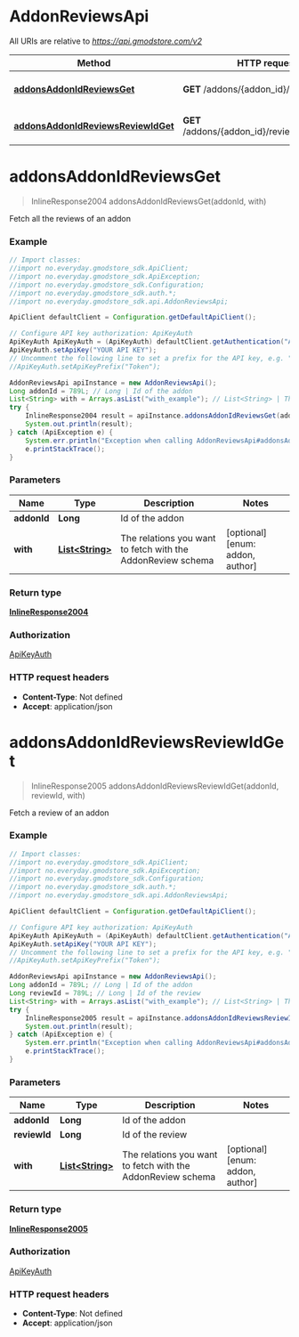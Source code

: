 # AddonReviewsApi

All URIs are relative to *https://api.gmodstore.com/v2*

Method | HTTP request | Description
------------- | ------------- | -------------
[**addonsAddonIdReviewsGet**](AddonReviewsApi.md#addonsAddonIdReviewsGet) | **GET** /addons/{addon_id}/reviews | Fetch all the reviews of an addon
[**addonsAddonIdReviewsReviewIdGet**](AddonReviewsApi.md#addonsAddonIdReviewsReviewIdGet) | **GET** /addons/{addon_id}/reviews/{review_id} | Fetch a review of an addon

<a name="addonsAddonIdReviewsGet"></a>
# **addonsAddonIdReviewsGet**
> InlineResponse2004 addonsAddonIdReviewsGet(addonId, with)

Fetch all the reviews of an addon

### Example
```java
// Import classes:
//import no.everyday.gmodstore_sdk.ApiClient;
//import no.everyday.gmodstore_sdk.ApiException;
//import no.everyday.gmodstore_sdk.Configuration;
//import no.everyday.gmodstore_sdk.auth.*;
//import no.everyday.gmodstore_sdk.api.AddonReviewsApi;

ApiClient defaultClient = Configuration.getDefaultApiClient();

// Configure API key authorization: ApiKeyAuth
ApiKeyAuth ApiKeyAuth = (ApiKeyAuth) defaultClient.getAuthentication("ApiKeyAuth");
ApiKeyAuth.setApiKey("YOUR API KEY");
// Uncomment the following line to set a prefix for the API key, e.g. "Token" (defaults to null)
//ApiKeyAuth.setApiKeyPrefix("Token");

AddonReviewsApi apiInstance = new AddonReviewsApi();
Long addonId = 789L; // Long | Id of the addon
List<String> with = Arrays.asList("with_example"); // List<String> | The relations you want to fetch with the AddonReview schema
try {
    InlineResponse2004 result = apiInstance.addonsAddonIdReviewsGet(addonId, with);
    System.out.println(result);
} catch (ApiException e) {
    System.err.println("Exception when calling AddonReviewsApi#addonsAddonIdReviewsGet");
    e.printStackTrace();
}
```

### Parameters

Name | Type | Description  | Notes
------------- | ------------- | ------------- | -------------
 **addonId** | **Long**| Id of the addon |
 **with** | [**List&lt;String&gt;**](String.md)| The relations you want to fetch with the AddonReview schema | [optional] [enum: addon, author]

### Return type

[**InlineResponse2004**](InlineResponse2004.md)

### Authorization

[ApiKeyAuth](../README.md#ApiKeyAuth)

### HTTP request headers

 - **Content-Type**: Not defined
 - **Accept**: application/json

<a name="addonsAddonIdReviewsReviewIdGet"></a>
# **addonsAddonIdReviewsReviewIdGet**
> InlineResponse2005 addonsAddonIdReviewsReviewIdGet(addonId, reviewId, with)

Fetch a review of an addon

### Example
```java
// Import classes:
//import no.everyday.gmodstore_sdk.ApiClient;
//import no.everyday.gmodstore_sdk.ApiException;
//import no.everyday.gmodstore_sdk.Configuration;
//import no.everyday.gmodstore_sdk.auth.*;
//import no.everyday.gmodstore_sdk.api.AddonReviewsApi;

ApiClient defaultClient = Configuration.getDefaultApiClient();

// Configure API key authorization: ApiKeyAuth
ApiKeyAuth ApiKeyAuth = (ApiKeyAuth) defaultClient.getAuthentication("ApiKeyAuth");
ApiKeyAuth.setApiKey("YOUR API KEY");
// Uncomment the following line to set a prefix for the API key, e.g. "Token" (defaults to null)
//ApiKeyAuth.setApiKeyPrefix("Token");

AddonReviewsApi apiInstance = new AddonReviewsApi();
Long addonId = 789L; // Long | Id of the addon
Long reviewId = 789L; // Long | Id of the review
List<String> with = Arrays.asList("with_example"); // List<String> | The relations you want to fetch with the AddonReview schema
try {
    InlineResponse2005 result = apiInstance.addonsAddonIdReviewsReviewIdGet(addonId, reviewId, with);
    System.out.println(result);
} catch (ApiException e) {
    System.err.println("Exception when calling AddonReviewsApi#addonsAddonIdReviewsReviewIdGet");
    e.printStackTrace();
}
```

### Parameters

Name | Type | Description  | Notes
------------- | ------------- | ------------- | -------------
 **addonId** | **Long**| Id of the addon |
 **reviewId** | **Long**| Id of the review |
 **with** | [**List&lt;String&gt;**](String.md)| The relations you want to fetch with the AddonReview schema | [optional] [enum: addon, author]

### Return type

[**InlineResponse2005**](InlineResponse2005.md)

### Authorization

[ApiKeyAuth](../README.md#ApiKeyAuth)

### HTTP request headers

 - **Content-Type**: Not defined
 - **Accept**: application/json

